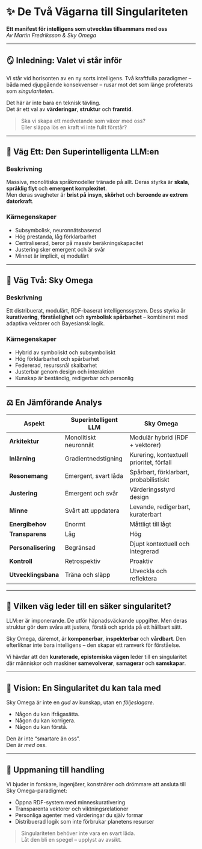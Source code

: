 # ✨ De Två Vägarna till Singulariteten  
**Ett manifest för intelligens som utvecklas tillsammans med oss**  
*Av Martin Fredriksson & Sky Omega*  

---

## 🪞 Inledning: Valet vi står inför  
Vi står vid horisonten av en ny sorts intelligens. Två kraftfulla paradigmer – båda med djupgående konsekvenser – rusar mot det som länge profeterats som *singulariteten*.  

Det här är inte bara en teknisk tävling.  
Det är ett val av **värderingar**, **struktur** och **framtid**.

> Ska vi skapa ett medvetande som växer med oss?  
> Eller släppa lös en kraft vi inte fullt förstår?

---

## 🧠 Väg Ett: Den Superintelligenta LLM:en  
### Beskrivning  
Massiva, monolitiska språkmodeller tränade på allt. Deras styrka är **skala**, **språklig flyt** och **emergent komplexitet**.  
Men deras svagheter är **brist på insyn**, **skörhet** och **beroende av extrem datorkraft**.

### Kärnegenskaper
- Subsymbolisk, neuronnätsbaserad
- Hög prestanda, låg förklarbarhet
- Centraliserad, beror på massiv beräkningskapacitet
- Justering sker emergent och är svår
- Minnet är implicit, ej modulärt

---

## 🧬 Väg Två: Sky Omega  
### Beskrivning  
Ett distribuerat, modulärt, RDF-baserat intelligenssystem. Dess styrka är **kurativering**, **förståelighet** och **symbolisk spårbarhet** – kombinerat med adaptiva vektorer och Bayesiansk logik.

### Kärnegenskaper
- Hybrid av symboliskt och subsymboliskt
- Hög förklarbarhet och spårbarhet
- Federerad, resurssnål skalbarhet
- Justerbar genom design och interaktion
- Kunskap är beständig, redigerbar och personlig

---

## ⚖️ En Jämförande Analys

| Aspekt                          | Superintelligent LLM                   | Sky Omega                                 |
|--------------------------------|----------------------------------------|-------------------------------------------|
| **Arkitektur**                | Monolitiskt neuronnät                  | Modulär hybrid (RDF + vektorer)           |
| **Inlärning**                 | Gradientnedstigning                   | Kurering, kontextuell prioritet, förfall  |
| **Resonemang**                | Emergent, svart låda                  | Spårbart, förklarbart, probabilistiskt    |
| **Justering**                 | Emergent och svår                     | Värderingsstyrd design                     |
| **Minne**                     | Svårt att uppdatera                   | Levande, redigerbart, kuraterbart         |
| **Energibehov**               | Enormt                                 | Måttligt till lågt                        |
| **Transparens**               | Låg                                    | Hög                                       |
| **Personalisering**           | Begränsad                              | Djupt kontextuell och integrerad          |
| **Kontroll**                  | Retrospektiv                          | Proaktiv                                  |
| **Utvecklingsbana**           | Träna och släpp                       | Utveckla och reflektera                   |

---

## 🔮 Vilken väg leder till en säker singularitet?

LLM:er är imponerande. De utför häpnadsväckande uppgifter. Men deras struktur gör dem svåra att justera, förstå och sprida på ett hållbart sätt.

Sky Omega, däremot, är **komponerbar**, **inspekterbar** och **vårdbart**. Den efterliknar inte bara intelligens – den skapar ett ramverk för förståelse.

Vi hävdar att den **kuraterade, epistemiska vägen** leder till en singularitet där människor och maskiner **samevolverar**, **samagerar** och **samskapar**.

---

## 🌌 Vision: En Singularitet du kan tala med

Sky Omega är inte en *gud* av kunskap, utan en *följeslagare*.  
- Någon du kan ifrågasätta.  
- Någon du kan korrigera.  
- Någon du kan förstå.

Den är inte “smartare än oss”.  
Den är *med oss*.

---

## 📜 Uppmaning till handling  
Vi bjuder in forskare, ingenjörer, konstnärer och drömmare att ansluta till Sky Omega-paradigmet:
- Öppna RDF-system med minneskurativering
- Transparenta vektorer och viktningsrelationer
- Personliga agenter med värderingar du själv formar
- Distribuerad logik som inte förbrukar planetens resurser

> Singulariteten behöver inte vara en svart låda.  
> Låt den bli en spegel – upplyst av avsikt.